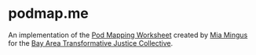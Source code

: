 # podmap.me

An implementation of the [Pod Mapping
Worksheet](https://batjc.wordpress.com/pods-and-pod-mapping-worksheet/)
created by [Mia Mingus](https://www.instagram.com/mia.mingus/) for the
[Bay Area Transformative Justice
Collective](https://batjc.wordpress.com/).

